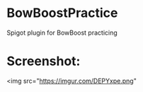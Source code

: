 # BowBoostPractice
Spigot plugin for BowBoost practicing

# Screenshot:
<img src="https://imgur.com/DEPYxpe.png"